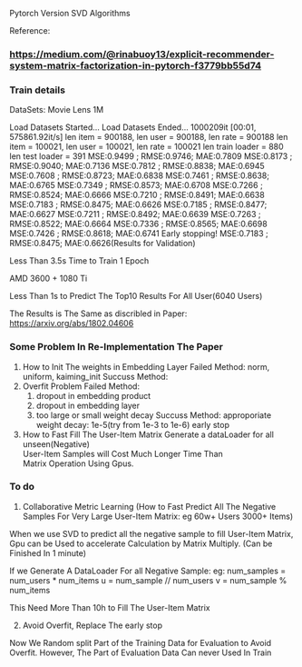 Pytorch Version SVD Algorithms

Reference:
### https://medium.com/@rinabuoy13/explicit-recommender-system-matrix-factorization-in-pytorch-f3779bb55d74


### Train details

DataSets: Movie Lens 1M 

Load Datasets Started...
Load Datasets Ended...
1000209it [00:01, 575861.92it/s]
len item = 900188, len user = 900188, len rate = 900188
len item = 100021, len user = 100021, len rate = 100021
len train loader = 880 len test loader = 391
MSE:0.9499 ; RMSE:0.9746; MAE:0.7809
MSE:0.8173 ; RMSE:0.9040; MAE:0.7136
MSE:0.7812 ; RMSE:0.8838; MAE:0.6945
MSE:0.7608 ; RMSE:0.8723; MAE:0.6838
MSE:0.7461 ; RMSE:0.8638; MAE:0.6765
MSE:0.7349 ; RMSE:0.8573; MAE:0.6708
MSE:0.7266 ; RMSE:0.8524; MAE:0.6666
MSE:0.7210 ; RMSE:0.8491; MAE:0.6638
MSE:0.7183 ; RMSE:0.8475; MAE:0.6626
MSE:0.7185 ; RMSE:0.8477; MAE:0.6627
MSE:0.7211 ; RMSE:0.8492; MAE:0.6639
MSE:0.7263 ; RMSE:0.8522; MAE:0.6664
MSE:0.7336 ; RMSE:0.8565; MAE:0.6698
MSE:0.7426 ; RMSE:0.8618; MAE:0.6741
Early stopping!
MSE:0.7183 ; RMSE:0.8475; MAE:0.6626(Results for Validation) 

Less Than 3.5s Time to Train 1 Epoch

AMD 3600 + 1080 Ti

Less Than 1s to Predict The Top10 Results For All User(6040 Users)

The Results is The Same as discribled in Paper:
https://arxiv.org/abs/1802.04606



### Some Problem In Re-Implementation The Paper
1. How to Init The weights in Embedding Layer
	Failed Method: norm, uniform, kaiming_init
	Succuss Method:
2. Overfit Problem
	Failed Method:
	1. dropout in embedding product
	2. dropout in embedding layer
	3. too large or small weight decay
	Succuss Method:
	approporiate weight decay: 1e-5(try from 1e-3 to 1e-6)
	early stop
3. How to Fast Fill The User-Item Matrix
	Generate a dataLoader for all unseen(Negative) \
	User-Item Samples will Cost Much Longer Time Than \
	Matrix Operation Using Gpus.


### To do
1. Collaborative Metric Learning (How to Fast Predict All The Negative Samples For Very Large User-Item Matrix: eg 60w+ Users 3000+ Items)

When we use SVD to predict all the negative sample to fill User-Item Matrix,
Gpu can be Used to accelerate Calculation by Matrix Multiply. (Can be Finished In 1 minute)

If we Generate A DataLoader For all Negative Sample:
eg:
	num_samples = num_users * num_items
	u = num_sample // num_users
	v = num_sample %  num_items

This Need More Than 10h to Fill The User-Item Matrix

2. Avoid Overfit, Replace The early stop

Now We Random split Part of the Training Data for Evaluation to Avoid Overfit. However, 
The Part of Evaluation Data Can never Used In Train

